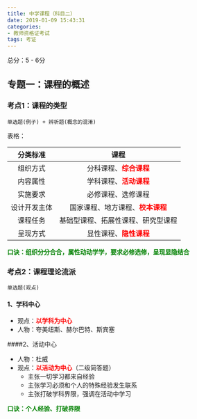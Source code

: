 ```yaml
---
title: 中学课程（科目二）
date: 2019-01-09 15:43:31
categories:
- 教师资格证考试
tags: 考证
---
```


总分：5 - 6分

## 专题一：课程的概述

### 考点1：课程的类型

```
单选题(例子) + 辨析题(概念的混淆)
```

表格：

|   分类标准   |                             课程                             |
| :----------: | :----------------------------------------------------------: |
|   组织方式   |    分科课程、<span style='color:red'>**综合课程**</span>     |
|   内容属性   |    学科课程、<span style='color:red'>**活动课程**</span>     |
|   实施要求   |                      必修课程、选修课程                      |
| 设计开发主体 | 国家课程、地方课程、<span style='color:red'>**校本课程**</span> |
|   课程任务   |              基础型课程、拓展性课程、研究型课程              |
|   呈现方式   |    显性课程、<span style='color:red'>**隐性课程**</span>     |

 <span style='color:green'>**口诀：组织分分合合，属性动动学学，要求必修选修，呈现显隐结合**</span>

### 考点2：课程理论流派

```
单选题(观点)
```

#### 1、学科中心

* 观点：<span style='color:red'>**以学科为中心**</span>
* 人物：夸美纽斯、赫尔巴特、斯宾塞

####2、活动中心

* 人物：杜威
* 观点：<span style='color:red'>**以活动为中心**</span>（二级简答题）
  * 主张一切学习都来自经验
  * 主张学习必须和个人的特殊经验发生联系
  * 主张打破学科界限，强调在活动中学习

 <span style='color:green'>**口诀：个人经验、打破界限**</span>

